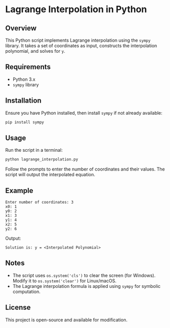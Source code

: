 # Lagrange Interpolation in Python

## Overview
This Python script implements Lagrange interpolation using the `sympy` library. It takes a set of coordinates as input, constructs the interpolation polynomial, and solves for `y`.

## Requirements
- Python 3.x
- `sympy` library

## Installation
Ensure you have Python installed, then install `sympy` if not already available:
```bash
pip install sympy
```

## Usage
Run the script in a terminal:
```bash
python lagrange_interpolation.py
```
Follow the prompts to enter the number of coordinates and their values. The script will output the interpolated equation.

## Example
```
Enter number of coordinates: 3
x0: 1
y0: 2
x1: 3
y1: 4
x2: 5
y2: 6
```
Output:
```
Solution is: y = <Interpolated Polynomial>
```

## Notes
- The script uses `os.system('cls')` to clear the screen (for Windows). Modify it to `os.system('clear')` for Linux/macOS.
- The Lagrange interpolation formula is applied using `sympy` for symbolic computation.

## License
This project is open-source and available for modification.

